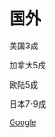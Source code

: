 # 国外

美国3成

加拿大5成

欧陆5成

日本7-9成

[Google](https://www.google.com/about/careers/applications/jobs/results/?jlo=en_US&target_level=INTERN_AND_APPRENTICE&q=Software%20Engineer)